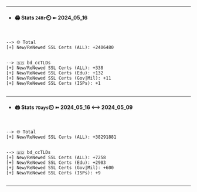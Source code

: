 

---
- #### 🖨️ **Stats** `24Hr`⏲️ ➼ 2024_05_16
```console


--> 🌐 Total
[+] New/ReNewed SSL Certs (ALL): +2406480


--> 🇧🇩 bd_ccTLDs
[+] New/ReNewed SSL Certs (ALL): +338
[+] New/ReNewed SSL Certs (Edu): +132
[+] New/ReNewed SSL Certs (Gov|Mil): +11
[+] New/ReNewed SSL Certs (ISPs): +1


```

---
- #### 🖨️ **Stats** `7Days`⏲️ ➼ 2024_05_16 <--> 2024_05_09
```console


--> 🌐 Total
[+] New/ReNewed SSL Certs (ALL): +38291881


--> 🇧🇩 bd_ccTLDs
[+] New/ReNewed SSL Certs (ALL): +7258
[+] New/ReNewed SSL Certs (Edu): +2903
[+] New/ReNewed SSL Certs (Gov|Mil): +600
[+] New/ReNewed SSL Certs (ISPs): +9


```

---

